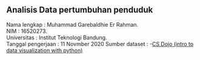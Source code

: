## Analisis Data pertumbuhan penduduk

Nama lengkap        : Muhammad Garebaldhie Er Rahman.\
NIM                 : 16520273.\
Universitas         : Institut Teknologi Bandung.\
Tanggal pengerjaan  : 11 Novmber 2020
Sumber dataset      : -[CS Dojo (intro to data visualization with python)](https://www.csdojo.io/data)
